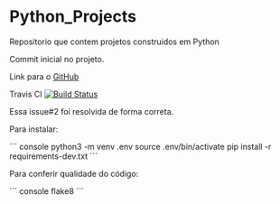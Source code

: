 # Python_Projects
Repositorio que contem projetos construidos em Python

Commit inicial no projeto.

Link para o [GitHub](https://github.com/cassianoczz/Python_Projects)

Travis CI
[![Build Status](https://app.travis-ci.com/cassianoczz/Python_Projects.svg?branch=main)](https://app.travis-ci.com/cassianoczz/Python_Projects)

Essa issue#2 foi resolvida de forma correta. 

Para instalar:

´´´ console
python3 -m venv .env
source .env/bin/activate
pip install -r requirements-dev.txt
´´´

Para conferir qualidade do código:

´´´ console
flake8
´´´